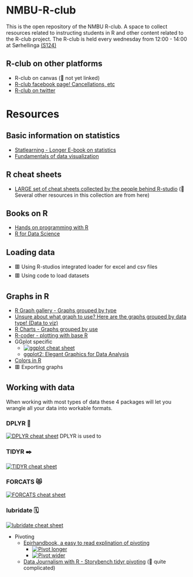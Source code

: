 # NMBU-R-club
This is the open repository of the NMBU R-club. A space to collect resources related to instructing students in R and other content related to the R-club project.
The R-club is held every wednesday from 12:00 - 14:00 at Sørhellinga [(S124)](https://link.mazemap.com/CJaxy0tw)
 
## R-club on other platforms
- R-club on canvas (💬 not yet linked)
- [R-club facebook page! Cancellations, etc](https://www.facebook.com/groups/1398638660751995/)
- [R-club on twitter](https://twitter.com/nmbu_r)


# Resources
## Basic information on statistics
- [Statlearning - Longer E-book on statistics](https://www.statlearning.com/)
- [Fundamentals of data visualization](https://clauswilke.com/dataviz/)

## R cheat sheets
- [LARGE set of cheat sheets collected by the people behind R-studio](https://rstudio.github.io/cheatsheets/) (💬 Several other resources in this collection are from here)

## Books on R
- [Hands on programming with R](https://rstudio-education.github.io/hopr/)
- [R for Data Science](https://r4ds.had.co.nz/)

## Loading data
- 🟥 Using R-studios integrated loader for excel and csv files
- 🟥 Using code to load datasets

## Graphs in R
- [R Graph gallery - Graphs grouped by type](https://r-graph-gallery.com/index.html)
- [Unsure about what graph to use? Here are the graphs grouped by data type! (Data to viz)](https://www.data-to-viz.com/)
- [R Charts - Graphs grouped by use](https://r-charts.com/)
- [R-coder - plotting with base R](https://r-coder.com/r-graphs/)   
- GGplot specific
  - [![ggplot cheat sheet](https://rstudio.github.io/cheatsheets/pngs/data-visualization.png)](https://rstudio.github.io/cheatsheets/html/data-visualization.html)
  - [ggplot2: Elegant Graphics for Data Analysis](https://ggplot2-book.org/index.html)
- [Colors in R](https://rpubs.com/kylewbrown/r-colors)
- 🟥 Exporting graphs


## Working with data
When working with most types of data these 4 packages will let you wrangle all your data into workable formats.
### DPLYR 🔧
[![DPLYR cheat sheet](https://rstudio.github.io/cheatsheets/pngs/data-transformation.png)](https://rstudio.github.io/cheatsheets/html/data-transformation.html)
DPLYR is used to
### TIDYR ✒️
[![TIDYR cheat sheet](https://rstudio.github.io/cheatsheets/pngs/tidyr.png)](https://rstudio.github.io/cheatsheets/html/tidyr.html)
### FORCATS 😻
[![FORCATS cheat sheet](https://rstudio.github.io/cheatsheets/pngs/factors.png)](https://rstudio.github.io/cheatsheets/html/factors.html)
### lubridate 🗓️
[![lubridate cheat sheet](https://rstudio.github.io/cheatsheets/pngs/lubridate.png)](https://rstudio.github.io/cheatsheets/html/lubridate.html)

- Pivoting
  - [Epirhandbook, a easy to read explination of pivoting](https://epirhandbook.com/en/pivoting-data.html#pivoting-data)
    - [![Pivot longer](https://epirhandbook.com/en/images/pivoting/pivot_longer_new.png)](https://epirhandbook.com/en/pivoting-data.html#wide-to-long)
    - [![Pivot wider](https://epirhandbook.com/en/images/pivoting/pivot_wider_new.png)](https://epirhandbook.com/en/pivoting-data.html#long-to-wide)
  - [Data Journalism with R - Storybench tidyr pivoting](https://www.rpubs.com/mjfrigaard/pivoting) (💬 quite complicated)

